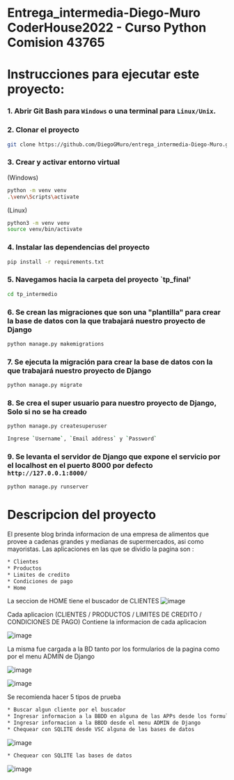 # Entrega_intermedia-Diego-Muro  CoderHouse2022 - Curso Python Comision 43765

# Instrucciones para ejecutar este proyecto:


### 1. Abrir Git Bash para `Windows` o una terminal para `Linux/Unix`.

### 2. Clonar el proyecto

```bash
git clone https://github.com/DiegoGMuro/entrega_intermedia-Diego-Muro.git
```


### 3. Crear y activar entorno virtual
(Windows)
```bash
python -m venv venv
.\venv\Scripts\activate
```

(Linux)
```bash
python3 -m venv venv
source venv/bin/activate
```
### 4. Instalar las dependencias del proyecto
```bash
pip install -r requirements.txt
```

### 5. Navegamos hacia la carpeta del proyecto `tp_final'
```bash
cd tp_intermedio
```
### 6. Se crean las migraciones que son una "plantilla" para crear la base de datos con la que trabajará nuestro proyecto de Django
```bash
python manage.py makemigrations
```
### 7. Se ejecuta la migración para crear la base de datos con la que trabajará nuestro proyecto de Django
```bash
python manage.py migrate
```
### 8. Se crea el super usuario para nuestro proyecto de Django, **Solo si no se ha creado**
```bash
python manage.py createsuperuser
```
```bash
Ingrese `Username`, `Email address` y `Password` 
```
### 9. Se levanta el servidor de Django que expone el servicio por el localhost en el puerto 8000 por defecto `http://127.0.0.1:8000/`
```bash
python manage.py runserver
```
# Descripcion del proyecto

El presente blog brinda informacion de una empresa de alimentos que provee a cadenas grandes y medianas de supermercados, asi como mayoristas.
Las aplicaciones en las que se dividio la pagina son : 

```bash
* Clientes
* Productos
* Limites de credito
* Condiciones de pago
* Home
```

La seccion de HOME tiene el buscador de CLIENTES 
![image](https://user-images.githubusercontent.com/113110798/198755050-285d7398-0ffe-4d7e-8a4f-48f5f2a0d1cb.png)


Cada aplicacion (CLIENTES / PRODUCTOS / LIMITES DE CREDITO / CONDICIONES DE PAGO) Contiene la informacion de cada aplicacion

![image](https://user-images.githubusercontent.com/113110798/198755218-db4a9fcf-79c7-4a2c-bcf5-d2f901c044d6.png)


La misma fue cargada a la BD tanto por los formularios de la pagina como por el menu ADMIN de Django

![image](https://user-images.githubusercontent.com/113110798/198755225-74965b82-0329-4e28-8170-2ae92ff18ed5.png)

![image](https://user-images.githubusercontent.com/113110798/198755229-0bf2e7e7-99e7-4f76-844a-c14baf9adcf9.png)

Se recomienda hacer 5 tipos de prueba

```bash
* Buscar algun cliente por el buscador
* Ingresar informacion a la BBDD en alguna de las APPs desde los formularios
* Ingresar informacion a la BBDD desde el menu ADMIN de Django
* Chequear con SQLITE desde VSC alguna de las bases de datos
```
![image](https://user-images.githubusercontent.com/113110798/198755341-6c2bb461-bbfb-4685-bbb5-3f50697bd41f.png)

```bash
* Chequear con SQLITE las bases de datos 
```
![image](https://user-images.githubusercontent.com/113110798/198755394-32c46154-c832-4f9d-a006-1c1cf14f31cf.png)